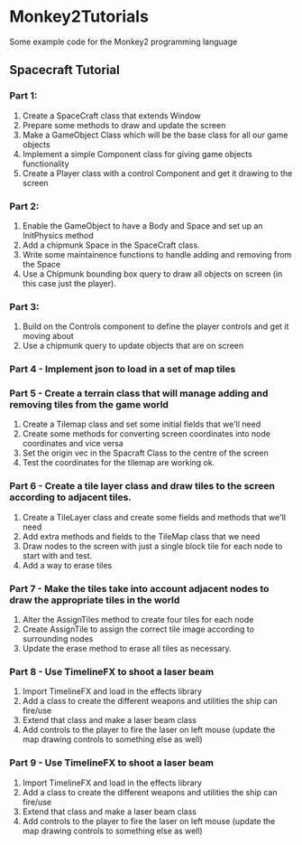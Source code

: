 # Monkey2Tutorials
Some example code for the Monkey2 programming language

## Spacecraft Tutorial
### Part 1:

1) Create a SpaceCraft class that extends Window
2) Prepare some methods to draw and update the screen
3) Make a GameObject Class which will be the base class for all our game objects
4) Implement a simple Component class for giving game objects functionality
5) Create a Player class with a control Component and get it drawing to the screen

### Part 2:

1) Enable the GameObject to have a Body and Space and set up an InitPhysics method
2) Add a chipmunk Space in the SpaceCraft class.
3) Write some maintainence functions to handle adding and removing from the Space
4) Use a Chipmunk bounding box query to draw all objects on screen (in this case just the player).

### Part 3:

1) Build on the Controls component to define the player controls and get it moving about
2) Use a chipmunk query to update objects that are on screen

### Part 4 - Implement json to load in a set of map tiles

### Part 5 - Create a terrain class that will manage adding and removing tiles from the game world
1) Create a Tilemap class and set some initial fields that we'll need
2) Create some methods for converting screen coordinates into node coordinates and vice versa
3) Set the origin vec in the Spacraft Class to the centre of the screen
4) Test the coordinates for the tilemap are working ok.

### Part 6 - Create a tile layer class and draw tiles to the screen according to adjacent tiles.
1) Create a TileLayer class and create some fields and methods that we'll need
2) Add extra methods and fields to the TileMap class that we need
3) Draw nodes to the screen with just a single block tile for each node to start with and test.
4) Add a way to erase tiles

### Part 7 - Make the tiles take into account adjacent nodes to draw the appropriate tiles in the world
1) Alter the AssignTiles method to create four tiles for each node
2) Create AssignTile to assign the correct tile image according to surrounding nodes
3) Update the erase method to erase all tiles as necessary.

### Part 8 - Use TimelineFX to shoot a laser beam
1) Import TimelineFX and load in the effects library
2) Add a class to create the different weapons and utilities the ship can fire/use
3) Extend that class and make a laser beam class
4) Add controls to the player to fire the laser on left mouse (update the map drawing controls to something else as well)

### Part 9 - Use TimelineFX to shoot a laser beam
1) Import TimelineFX and load in the effects library
2) Add a class to create the different weapons and utilities the ship can fire/use
3) Extend that class and make a laser beam class
4) Add controls to the player to fire the laser on left mouse (update the map drawing controls to something else as well)
